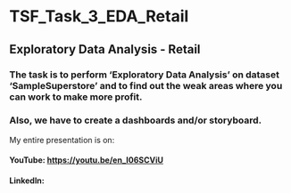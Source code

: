 # TSF_Task_3_EDA_Retail
## Exploratory Data Analysis - Retail
### The task is to perform ‘Exploratory Data Analysis’ on dataset ‘SampleSuperstore’ and to find out the weak areas where you can work to make more profit.
### Also, we have to create a  dashboards and/or storyboard.
My entire presentation is on:
####    YouTube: https://youtu.be/en_I06SCViU
####    LinkedIn:  
